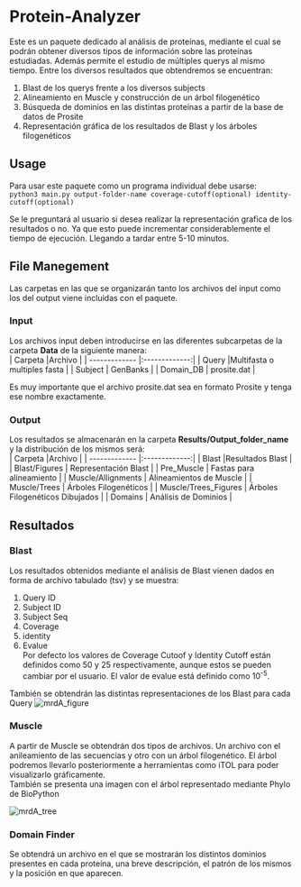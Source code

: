 # Protein-Analyzer

Este es un paquete dedicado al análisis de proteínas, mediante el cual se podrán obtener diversos tipos de información sobre las proteínas estudiadas. Además permite el estudio de múltiples querys al mismo tiempo. Entre los diversos resultados que obtendremos se encuentran:  

1. Blast de los querys frente a los diversos subjects
2. Alineamiento en Muscle y construcción de un árbol filogenético
3. Búsqueda de dominios en las distintas proteínas a partir de la base de datos de Prosite
2. Representación gráfica de los resultados de Blast y los árboles filogenéticos

## Usage
Para usar este paquete como un programa individual debe usarse:  
`python3 main.py output-folder-name coverage-cutoff(optional) identity-cutoff(optional)`
  
Se le preguntará al usuario si desea realizar la representación grafica de los resultados o no. Ya que esto puede incrementar considerablemente el tiempo de ejecución. Llegando a tardar entre 5-10 minutos.

## File Manegement
Las carpetas en las que se organizarán tanto los archivos del input como los del output viene incluidas con el paquete.  
### Input
Los archivos input deben introducirse en las diferentes subcarpetas de la carpeta **Data** de la siguiente manera:  
| Carpeta        |Archivo       |
| ------------- |:-------------:|
| Query     |Multifasta o multiples fasta |
| Subject      | GenBanks   | 
| Domain_DB | prosite.dat   |  

Es muy importante que el archivo prosite.dat sea en formato Prosite y tenga ese nombre exactamente. 
 
### Output
Los resultados se almacenarán en la carpeta **Results/Output_folder_name** y la distribución de los mismos será:  
| Carpeta        |Archivo       |
| ------------- |:-------------:|
| Blast     |Resultados Blast |
| Blast/Figures      | Representación Blast   | 
| Pre_Muscle | Fastas para alineamiento  |
| Muscle/Allignments | Alineamientos de Muscle   |
| Muscle/Trees | Árboles Filogenéticos   |
| Muscle/Trees_Figures | Árboles Filogenéticos Dibujados  |
| Domains | Análisis de Dominios |

## Resultados
### Blast
Los resultados obtenidos mediante el análisis de Blast vienen dados en forma de archivo tabulado (tsv) y se muestra:  
1. Query ID
2. Subject ID
3. Subject Seq
4. Coverage
5. identity
6. Evalue  
Por defecto los valores de Coverage Cutoof y Identity Cutoff están definidos como 50 y 25 respectivamente, aunque estos se pueden cambiar por el usuario. El valor de evalue está definido como 10<sup>-5</sup>.  

También se obtendrán las distintas representaciones de los Blast para cada Query
![mrdA_figure](https://user-images.githubusercontent.com/67161655/85619606-d5e7a600-b662-11ea-8c29-fdec2fc8043e.png)

### Muscle
A partir de Muscle se obtendrán dos tipos de archivos. Un archivo con el anileamiento de las secuencias y otro con un árbol filogenético. El árbol podremos llevarlo posteriormente a herramientas como iTOL para poder visualizarlo gráficamente.  
También se presenta una imagen con el árbol representado mediante Phylo de BioPython

![mrdA_tree](https://user-images.githubusercontent.com/67161655/85619625-dda74a80-b662-11ea-86f6-3e86d6def446.png)

### Domain Finder
Se obtendrá un archivo en el que se mostrarán los distintos dominios presentes en cada proteína, una breve descripción, el patrón de los mismos y la posición en que aparecen.

